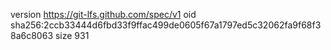 version https://git-lfs.github.com/spec/v1
oid sha256:2ccb33444d6fbd33f9ffac499de0605f67a1797ed5c32062fa9f68f38a6c8063
size 931
